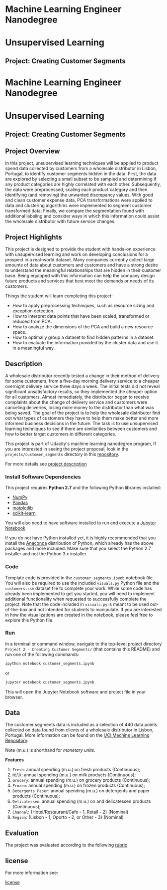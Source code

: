# Machine Learning Engineer Nanodegree
# Unsupervised Learning
## Project: Creating Customer Segments

# Machine Learning Engineer Nanodegree
# Unsupervised Learning
## Project: Creating Customer Segments

## Project Overview
In this project, unsupervised learning techniques will be applied to product spend data collected by customers from a wholesale distributor in Lisbon, Portugal, to identify customer segments hidden in the data. First, the data are explored by selecting a small subset to be sampled and determining if any product categories are highly correlated with each other. Subsequently, the data were preprocessed, scaling each product category and then identifying (and removing) the unwanted discrepancy values. With good and clean customer expense data, PCA transformations were applied to data and clustering algorithms were implemented to segment customer transformed data. Finally, we compare the segmentation found with additional labeling and consider ways in which this information could assist the wholesale distributor with future service changes.

## Project Highlights
This project is designed to provide the student with hands-on experience with unsupervised learning and work on developing conclusions for a prospect in a real-world dataset. Many companies currently collect large amounts of data about customers and customers and have a strong desire to understand the meaningful relationships that are hidden in their customer base. Being equipped with this information can help the company design future products and services that best meet the demands or needs of its customers.

Things the student will learn completing this project:

- How to apply preprocessing techniques, such as resource sizing and exception detection.
- How to interpret data points that have been scaled, transformed or reduced from PCA.
- How to analyze the dimensions of the PCA and build a new resource space.
- How to optimally group a dataset to find hidden patterns in a dataset.
- How to evaluate the information provided by the cluster data and use it in a meaningful way.

## Description
A wholesale distributor recently tested a change in their method of delivery for some customers, from a five-day morning delivery service to a cheaper overnight delivery service three days a week. The initial tests did not reveal significant unsatisfactory results, so they implemented the cheaper option for all customers. Almost immediately, the distributor began to receive complaints about the change of delivery service and customers were canceling deliveries, losing more money to the distributor than what was being saved. The goal of the project is to help the wholesale distributor find out what types of customers they have to help them make better and more informed business decisions in the future. The task is to use unsupervised learning techniques to see if there are similarities between customers and how to better target customers in different categories.

This project is part of Udacity's machine learning nanodegree program, If you are interested in seeing the project proposal, look in the `projects/customer_segments` directory in this [repository](https://github.com/udacity/br-machine-learning.git).

For more details see [project description](project_description.md)

### Install Software Dependencies

This project requires **Python 2.7** and the following Python libraries installed:

- [NumPy](http://www.numpy.org/)
- [Pandas](http://pandas.pydata.org)
- [matplotlib](http://matplotlib.org/)
- [scikit-learn](http://scikit-learn.org/stable/)

You will also need to have software installed to run and execute a [Jupyter Notebook](http://ipython.org/notebook.html)

If you do not have Python installed yet, it is highly recommended that you install the [Anaconda](http://continuum.io/downloads) distribution of Python, which already has the above packages and more included. Make sure that you select the Python 2.7 installer and not the Python 3.x installer. 

### Code

Template code is provided in the `customer_segments.ipynb` notebook file. You will also be required to use the included `visuals.py` Python file and the `customers.csv` dataset file to complete your work. While some code has already been implemented to get you started, you will need to implement additional functionality when requested to successfully complete the project. Note that the code included in `visuals.py` is meant to be used out-of-the-box and not intended for students to manipulate. If you are interested in how the visualizations are created in the notebook, please feel free to explore this Python file.

### Run

In a terminal or command window, navigate to the top-level project directory `Project 2 - Creating Customer Segments/` (that contains this README) and run one of the following commands:

```bash
ipython notebook customer_segments.ipynb
```  
or
```bash
jupyter notebook customer_segments.ipynb
```

This will open the Jupyter Notebook software and project file in your browser.

## Data

The customer segments data is included as a selection of 440 data points collected on data found from clients of a wholesale distributor in Lisbon, Portugal. More information can be found on the [UCI Machine Learning Repository](https://archive.ics.uci.edu/ml/datasets/Wholesale+customers).

Note (m.u.) is shorthand for *monetary units*.

**Features**
1) `Fresh`: annual spending (m.u.) on fresh products (Continuous); 
2) `Milk`: annual spending (m.u.) on milk products (Continuous); 
3) `Grocery`: annual spending (m.u.) on grocery products (Continuous); 
4) `Frozen`: annual spending (m.u.) on frozen products (Continuous);
5) `Detergents_Paper`: annual spending (m.u.) on detergents and paper products (Continuous);
6) `Delicatessen`: annual spending (m.u.) on and delicatessen products (Continuous); 
7) `Channel`: {Hotel/Restaurant/Cafe - 1, Retail - 2} (Nominal)
8) `Region`: {Lisbon - 1, Oporto - 2, or Other - 3} (Nominal) 

## Evaluation

The project was evaluated according to the following [rubric](https://review.udacity.com/#!/rubrics/454/view)

## license
 
For more information see:

[license](LICENSE.txt)
